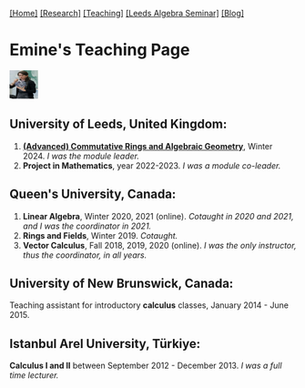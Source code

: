 [[Home]](https://emine-yildirim.github.io/) 
[[Research]](https://emine-yildirim.github.io/Research.html) 
[[Teaching]](https://emine-yildirim.github.io/teaching.html)
[[Leeds Algebra Seminar]](https://emine-yildirim.github.io/Leeds_Seminars_2023-24.html)
[[Blog]](http://yildirimemine.tumblr.com/)

# Emine's Teaching Page

<img src="Pictures/unb-math-camp.jpg" width="50" height="50">

## University of Leeds, United Kingdom:

1. [**(Advanced) Commutative Rings and Algebraic Geometry**](https://emine-yildirim.github.io/teaching24), Winter 2024. *I was the module leader.*
2. **Project in Mathematics**, year 2022-2023. *I was a module co-leader.*

## Queen's University, Canada:

1. **Linear Algebra**, Winter 2020, 2021 (online). *Cotaught in 2020 and 2021, and I was the coordinator in 2021.*
2. **Rings and Fields**, Winter 2019. *Cotaught.*
3. **Vector Calculus**, Fall 2018, 2019, 2020 (online). *I was the only instructor, thus the coordinator, in all years.*
   
## University of New Brunswick, Canada:

Teaching assistant for introductory **calculus** classes, January 2014 - June 2015.

## Istanbul Arel University, Türkiye:

**Calculus I and II** between September 2012 - December 2013. *I was a full time lecturer.*





